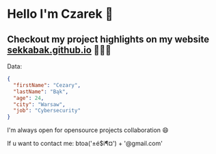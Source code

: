 # Hello I'm Czarek 👋

## Checkout my project highlights on my website [sekkabak.github.io](https://sekkabak.github.io/) 🎉🎉🎉

Data:

```json
{
  "firstName": "Cezary",
  "lastName": "Bąk",
  "age": 24,
  "city": "Warsaw",
  "job": "Cybersecurity"
}
```

I'm always open for opensource projects collaboration 😄

If u want to contact me: btoa('±é$i¶¤') + '@gmail.com'

<script src="https://tryhackme.com/badge/200064"></script>
